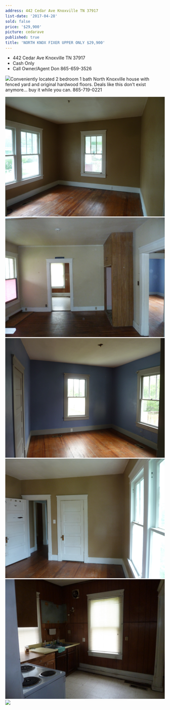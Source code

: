 ```yaml
---
address: 442 Cedar Ave Knoxville TN 37917
list-date: '2017-04-28'
sold: false
price: '$29,900'
picture: cedarave
published: true
title: 'NORTH KNOX FIXER UPPER ONLY $29,900'
---
```



* 442 Cedar Ave Knoxville TN 37917
* Cash Only
* Call Owner/Agent Don 865-659-3526

![](/uploads/versions/p1500568---x----4000-3000x---.JPG)Conveniently located 2 bedroom 1 bath North Knoxville house with fenced yard and original hardwood floors. Deals like this don't exist anymore… buy it while you can. 865-719-0221

![](/uploads/versions/p1500562-1---x----4000-3000x---.JPG)
<br>![](/uploads/versions/p1500558---x----4000-3000x---.JPG)![](/uploads/versions/p1500560---x----4000-3000x---.JPG)![](/uploads/versions/p1500563---x----4000-3000x---.JPG)![](/uploads/versions/p1500564---x----4000-3000x---.JPG)![](/uploads/versions/p1500561---x----4000-3000x---.JPG)